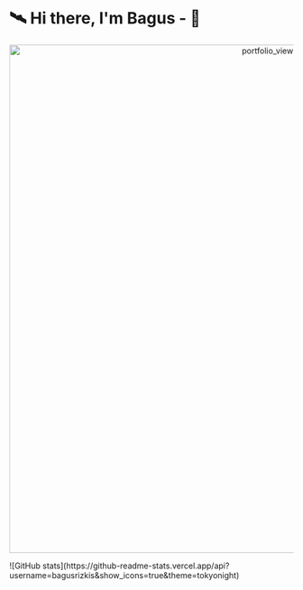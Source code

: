 <!--
**bagusrizkis/bagusrizkis** is a ✨ _special_ ✨ repository because its `README.md` (this file) appears on your GitHub profile.

Here are some ideas to get you started:

- 🔭 I’m currently working on ...
- 🌱 I’m currently learning ...
- 👯 I’m looking to collaborate on ...
- 🤔 I’m looking for help with ...
- 💬 Ask me about ...
- 📫 How to reach me: ...
- 😄 Pronouns: ...
- ⚡ Fun fact: ...

### ⚛️ I'm a Learner, maybe Developer 😄 someday!

- [x] {🌱} I’m currently learning everything 🤣
![helloWorld](https://user-images.githubusercontent.com/24768394/90315897-300d3500-df49-11ea-8efb-6ac2b44f1ea8.gif)

<img src="https://user-images.githubusercontent.com/24768394/90315897-300d3500-df49-11ea-8efb-6ac2b44f1ea8.gif">
-->

# 🛰️ Hi there, I'm Bagus - 👋

<p align="center">
  <img src="https://media.giphy.com/media/xkGkrAIbJqAtKlsZI5/giphy.gif" width="900" alt="portfolio_view">
</p>
![GitHub stats](https://github-readme-stats.vercel.app/api?username=bagusrizkis&show_icons=true&theme=tokyonight)

<!--
### 📫 How to reach me: ...

> - 📫 [bagus.tho@gmail.com](mailto:bagus.tho@gmail.com)
> - 🐣 [Twitter](https://twitter.com/_brizki)
> - 👨🏻‍🦱 [Instagram](https://www.instagram.com/bagusrizki_s/)

Github Visitor
![](https://visitor-badge.laobi.icu/badge?page_id=bagusrizkis.bagusrizkis)

Github start
![GitHub stats](https://github-readme-stats.vercel.app/api?username=bagusrizkis&show_icons=true&theme=tokyonight)

Github most used Lang
![Top Langs](https://github-readme-stats.vercel.app/api/top-langs/?username=bagusrizkis&theme=tokyonight)

---
-->
